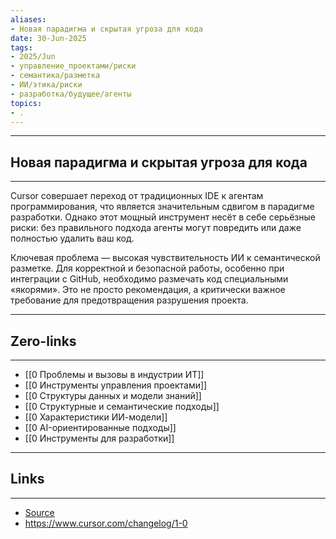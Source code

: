 ```yaml
---
aliases: 
- Новая парадигма и скрытая угроза для кода 
date: 30-Jun-2025
tags:
- 2025/Jun
- управление_проектами/риски
- семантика/разметка
- ИИ/этика/риски
- разработка/будущее/агенты
topics:
- .
---
```

-----
##  Новая парадигма и скрытая угроза для кода 
-----
Cursor совершает переход от традиционных IDE к агентам программирования, что является значительным сдвигом в парадигме разработки. Однако этот мощный инструмент несёт в себе серьёзные риски: без правильного подхода агенты могут повредить или даже полностью удалить ваш код.

Ключевая проблема — высокая чувствительность ИИ к семантической разметке. Для корректной и безопасной работы, особенно при интеграции с GitHub, необходимо размечать код специальными «якорями». Это не просто рекомендация, а критически важное требование для предотвращения разрушения проекта.

---
## Zero-links
---
- [[0 Проблемы и вызовы в индустрии ИТ]]
- [[0 Инструменты управления проектами]]
- [[0 Структуры данных и модели знаний]]
- [[0 Структурные и семантические подходы]]
- [[0 Характеристики ИИ-модели]]
- [[0 AI-ориентированные подходы]]
- [[0 Инструменты для разработки]]

---
## Links
---
- [Source](https://t.me/turboproject/1729)
- https://www.cursor.com/changelog/1-0